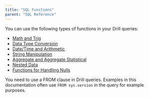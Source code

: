 ```yaml
---
title: "SQL Functions"
parent: "SQL Reference"
---
```

You can use the following types of functions in your Drill queries:

  * [Math and Trig](/docs/math-and-trig/)
  * [Data Type Conversion](/docs/data-type-conversion/)
  * [Date/Time and Arithmetic](/docs/date-time-functions-and-arithmetic/)
  * [String Manipulation](/docs/string-manipulation)
  * [Aggregate and Aggregate Statistical](/docs/aggregate-and-aggregate-statistical)
  * [Nested Data](/docs/nested-data-functions/)
  * [Functions for Handling Nulls](/docs/functions-for-handling-nulls)

You need to use a FROM clause in Drill queries. Examples in this documentation often use `FROM sys.version` in the query for example purposes.

